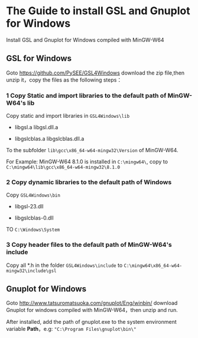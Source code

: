 
# The Guide to install GSL and Gnuplot for Windows

Install GSL and Gnuplot for Windows compiled with MinGW-W64

## GSL for Windows

Goto https://github.com/PySEE/GSL4Windows download the zip file,then unzip it，copy the files as the following steps：

### 1 Copy Static and import libraries to the default path of MinGW-W64's lib

Copy static and import libraries in  `GSL4Windows\lib`

* libgsl.a libgsl.dll.a 

* libgslcblas.a libgslcblas.dll.a

To the subfolder `lib\gcc\x86_64-w64-mingw32\Version` of  MinGW-W64.

For Example: MinGW-W64 8.1.0 is installed in `C:\mingw64\`, copy to `C:\mingw64\lib\gcc\x86_64-w64-mingw32\8.1.0`

### 2 Copy dynamic libraries to the default path of Windows

Copy `GSL4Windows\bin` 

* libgsl-23.dll

* libgslcblas-0.dll

TO `C:\Windows\System`

### 3 Copy header files to the default path of MinGW-W64's include

Copy all *.h in the folder `GSL4Windows\include` to `C:\mingw64\x86_64-w64-mingw32\include\gsl`

## Gnuplot for Windows

Goto http://www.tatsuromatsuoka.com/gnuplot/Eng/winbin/ download Gnuplot for windows compiled with MinGW-W64，then unzip and run.
 
After installed, add the path of gnuplot.exe to the system environment variable **Path**，e.g: `"C:\Program Files\gnuplot\bin\"`

 